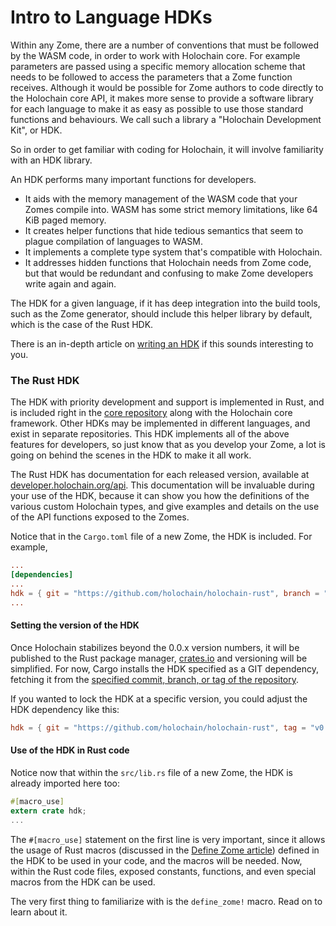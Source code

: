 # Intro to Language HDKs

Within any Zome, there are a number of conventions that must be followed by the WASM code, in order to work with Holochain core. For example parameters are passed using a specific memory allocation scheme that needs to be followed to access the parameters that a Zome function receives.  Although it would be possible for Zome authors to code directly to the Holochain core API, it makes more sense to provide a software library for each language to make it as easy as possible to use those standard functions and behaviours. We call such a library a "Holochain Development Kit", or HDK.

So in order to get familiar with coding for Holochain, it will involve familiarity with an HDK library.

An HDK performs many important functions for developers.
- It aids with the memory management of the WASM code that your Zomes compile into. WASM has some strict memory limitations, like 64 KiB paged memory.
- It creates helper functions that hide tedious semantics that seem to plague compilation of languages to WASM.
- It implements a complete type system that's compatible with Holochain.
- It addresses hidden functions that Holochain needs from Zome code, but that would be redundant and confusing to make Zome developers write again and again.

The HDK for a given language, if it has deep integration into the build tools, such as the Zome generator, should include this helper library by default, which is the case of the Rust HDK.

There is an in-depth article on [writing an HDK](../writing_development_kit.md) if this sounds interesting to you.

### The Rust HDK

The HDK with priority development and support is implemented in Rust, and is included right in the [core repository](https://github.com/holochain/holochain-rust) along with the Holochain core framework. Other HDKs may be implemented in different languages, and exist in separate repositories. This HDK implements all of the above features for developers, so just know that as you develop your Zome, a lot is going on behind the scenes in the HDK to make it all work.

The Rust HDK has documentation for each released version, available at [developer.holochain.org/api](https://developer.holochain.org/api/). This documentation will be invaluable during your use of the HDK, because it can show you how the definitions of the various custom Holochain types, and give examples and details on the use of the API functions exposed to the Zomes.

Notice that in the `Cargo.toml` file of a new Zome, the HDK is included. For example,

```toml
...
[dependencies]
...
hdk = { git = "https://github.com/holochain/holochain-rust", branch = "master" }
...
```

#### Setting the version of the HDK

Once Holochain stabilizes beyond the 0.0.x version numbers, it will be published to the Rust package manager, [crates.io](https://crates.io) and versioning will be simplified. For now, Cargo installs the HDK specified as a GIT dependency, fetching it from the [specified commit, branch, or tag of the repository](https://doc.rust-lang.org/cargo/reference/specifying-dependencies.html#specifying-dependencies-from-git-repositories).

If you wanted to lock the HDK at a specific version, you could adjust the HDK dependency like this:
```toml
hdk = { git = "https://github.com/holochain/holochain-rust", tag = "v0.0.4-alpha" }
```

#### Use of the HDK in Rust code

Notice now that within the `src/lib.rs` file of a new Zome, the HDK is already imported here too:

```rust
#[macro_use]
extern crate hdk;
...
```

The `#[macro_use]` statement on the first line is very important, since it allows the usage of Rust macros (discussed in the [Define Zome article](./define_zome.md)) defined in the HDK to be used in your code, and the macros will be needed. Now, within the Rust code files, exposed constants, functions, and even special macros from the HDK can be used.

The very first thing to familiarize with is the `define_zome!` macro. Read on to learn about it.
